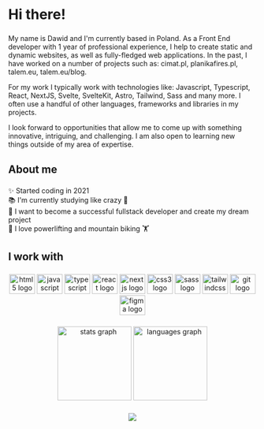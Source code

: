 <h1 align="left">Hi there!</h1>

###

<p align="left">
My name is Dawid and I'm currently based in Poland. As a Front End developer with 1 year of professional experience, I help to create static and dynamic websites, as well as fully-fledged web applications. In the past, I have worked on a number of projects such as: cimat.pl, planikafires.pl, talem.eu, talem.eu/blog.

For my work I typically work with technologies like: Javascript, Typescript, React, NextJS, Svelte, SvelteKit, Astro, Tailwind, Sass and many more. I often use a handful of other languages, frameworks and libraries in my projects.

I look forward to opportunities that allow me to come up with something innovative, intriguing, and challenging. I am also open to learning new things outside of my area of expertise.
</p>

###

<h2 align="left">About me</h2>

###

<p align="left">✨ Started coding in 2021<br>📚 I'm currently studying like crazy 🤯<br>🎯 I want to become a successful fullstack developer and create my dream project<br>🎲 I love powerlifting and mountain biking 🏋️</p>

###

<h2 align="left">I work with</h2>

###

<div align="center">
  <img src="https://cdn.jsdelivr.net/gh/devicons/devicon/icons/html5/html5-original.svg" height="40" width="52" alt="html5 logo"  />
  <img src="https://cdn.jsdelivr.net/gh/devicons/devicon/icons/javascript/javascript-original.svg" height="40" width="52" alt="javascript logo"  />
  <img src="https://cdn.jsdelivr.net/gh/devicons/devicon/icons/typescript/typescript-original.svg" height="40" width="52" alt="typescript logo"  />
  <img src="https://cdn.jsdelivr.net/gh/devicons/devicon/icons/react/react-original.svg" height="40" width="52" alt="react logo"  />
  <img src="https://cdn.jsdelivr.net/gh/devicons/devicon/icons/nextjs/nextjs-original.svg" height="40" width="52" alt="nextjs logo"  />
  <img src="https://cdn.jsdelivr.net/gh/devicons/devicon/icons/css3/css3-original.svg" height="40" width="52" alt="css3 logo"  />
  <img src="https://cdn.jsdelivr.net/gh/devicons/devicon/icons/sass/sass-original.svg" height="40" width="52" alt="sass logo"  />
  <img src="https://cdn.jsdelivr.net/gh/devicons/devicon/icons/tailwindcss/tailwindcss-original-wordmark.svg" height="40" width="52" alt="tailwindcss logo"  />
  <img src="https://cdn.jsdelivr.net/gh/devicons/devicon/icons/git/git-original.svg" height="40" width="52" alt="git logo"  />
  <img src="https://cdn.jsdelivr.net/gh/devicons/devicon/icons/figma/figma-original.svg" height="40" width="52" alt="figma logo"  />
</div>

###

<div align="center">
  <img src="https://github-readme-stats.vercel.app/api?hide_title=false&hide_rank=false&show_icons=true&include_all_commits=true&count_private=true&disable_animations=false&theme=dracula&locale=en&hide_border=false&username=dawidseipold" height="150" alt="stats graph"  />
  <img src="https://github-readme-stats.vercel.app/api/top-langs?locale=en&hide_title=false&layout=compact&card_width=320&langs_count=5&theme=dracula&hide_border=false&username=dawidseipold" height="150" alt="languages graph"  />
</div>

###

<div align="center">
  <img src="https://profile-counter.glitch.me/dawidseipold/count.svg?"  />
</div>

###

